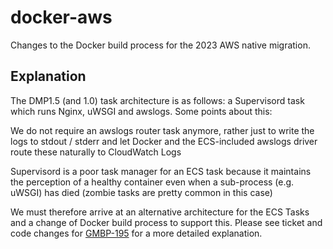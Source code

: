 # docker-aws

Changes to the Docker build process for the 2023 AWS native migration.

## Explanation

The DMP1.5 (and 1.0) task architecture is as follows: a Supervisord task which runs Nginx, uWSGI and awslogs. Some points about this:

We do not require an awslogs router task anymore, rather just to write the logs to stdout / stderr and let Docker and the ECS-included awslogs driver route these naturally to CloudWatch Logs

Supervisord is a poor task manager for an ECS task because it maintains the perception of a healthy container even when a sub-process (e.g. uWSGI) has died (zombie tasks are pretty common in this case)

We must therefore arrive at an alternative architecture for the ECS Tasks and a change of Docker build process to support this. Please see ticket and code changes for [GMBP-195](https://crowncommercialservice.atlassian.net/browse/GMBP-195) for a more detailed explanation.